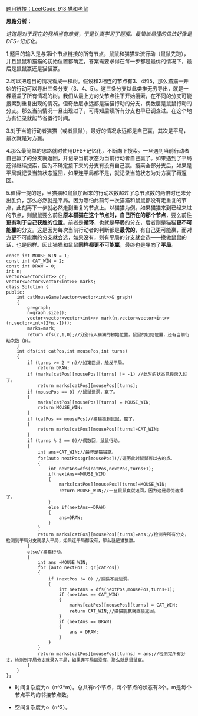 [题目链接：LeetCode_913.猫和老鼠](https://leetcode-cn.com/problems/cat-and-mouse/solution/)

**思路分析：**

_这道题对于现在的我相当有难度，于是认真学习了题解。最简单易懂的做法好像是DFS+记忆化。_

1.题目的输入是与第i个节点链接的所有节点，鼠鼠和猫猫轮流行动（鼠鼠先跑），并且鼠鼠和猫猫的初始位置都确定，答案需要求得在每一步都是最优的情况下，最后是鼠鼠赢还是猫猫赢。

2.可以把题目的情况看成一棵树。假设和2相连的节点有3、4和5，那么猫猫一开始的行动可以导出三条分支（3、4、5）。这三条分支以此类推无穷导出，就是一棵涵盖了所有情况的树。我们从最上方的父节点往下开始搜索，在不同的分支可能搜索到重复出现的情况。但奇数层永远都是猫猫行动的分支，偶数层是鼠鼠行动的分支。那么当前情况一旦出现过了，可得知后续所有分支也早已调查过。在这个地方有记录就能节省运行时间。

3.对于当前行动者猫猫（或者鼠鼠），最好的情况永远都是自己赢，其次是平局，最次就是对方赢。

4.那么最简单的思路就时使用DFS+记忆化，不断向下搜索。一旦遇到当前行动者自己赢了的分支就返回，并记录当前状态为当前行动者自己赢了。如果遇到了平局还得继续搜索，因为不确定接下来的分支有没有自己赢。搜索全部分支后，如果是平局就记录当前状态返回，如果连平局都不是，就记录当前状态为对方赢了再返回。

5.值得一提的是，当猫猫和鼠鼠加起来的行动次数超过了总节点数的两倍时还未分出胜负，那么必然就是平局。因为哪怕此前每一次猫猫和鼠鼠都没有走重复的节点，此刻再下一步就必然走到重复的节点上。以猫猫为例。如果猫猫来到已经来过的节点，则鼠鼠要么前往**原本猫猫在这个节点时，自己所在的那个节点**，要么前往**更有利于自己获胜的位置**。前者是**循环**，也就是**平局**的分支，后者则是猫猫**更不可能赢**的分支。这是因为每次当前行动者的判断都是**最优的**，有自己更可能赢，而对方更不可能赢的分支就会选，如果没有，则有平局的分支就会选——换做鼠鼠的话，也是同样。因此猫猫和鼠鼠**同样都更不可能赢**，最终也是导向了**平局**。

```
const int MOUSE_WIN = 1;
const int CAT_WIN = 2;
const int DRAW = 0;
int n;
vector<vector<int>> gr;
vector<vector<vector<int>>> marks;
class Solution {
public:
    int catMouseGame(vector<vector<int>>& graph) 
    {   
        gr=graph;
        n=graph.size(); 
        vector<vector<vector<int>>> mark(n,vector<vector<int>>(n,vector<int>(2*n,-1)));
        marks=mark;
        return dfs(2,1,0);//分别传入猫猫的初始位置，鼠鼠的初始位置，还有当前行动次数（0）。
    }
    int dfs(int catPos,int mousePos,int turns)
    {
        if (turns >= 2 * n)//如第四点，触发平局。
            return DRAW;
        if (marks[catPos][mousePos][turns] != -1) //此时的状态已经录入过了。
            return marks[catPos][mousePos][turns];
        if (mousePos == 0) //鼠鼠进洞，赢了。
        { 
            marks[catPos][mousePos][turns] = MOUSE_WIN;
            return MOUSE_WIN;
        }  
        if (catPos == mousePos)//猫猫抓到鼠鼠，赢了。
        {
            return marks[catPos][mousePos][turns]=CAT_WIN;
        } 
        if (turns % 2 == 0)//偶数回，鼠鼠行动。
        { 
            int ans=CAT_WIN;//最坏是猫猫赢。
            for(auto nextPos:gr[mousePos])//遍历此时鼠鼠可以去的点。
            {   
                int nextAns=dfs(catPos,nextPos,turns+1);
                if(nextAns==MOUSE_WIN)
                {
                    marks[catPos][mousePos][turns]=MOUSE_WIN; 
                    return MOUSE_WIN;//一旦鼠鼠赢就返回，因为这是最优选择了。
                }
                else if(nextAns==DRAW)
                {
                    ans=DRAW;
                }
            }
            return marks[catPos][mousePos][turns]=ans;//检测完所有分支，检测到平局分支就录入平局，如果连平局都没有，那么就是猫猫赢。
        }
        else//猫猫行动。
        {
            int ans =MOUSE_WIN;
            for (auto nextPos : gr[catPos]) 
            {
                if (nextPos != 0) //猫猫不能进洞。
                {
                    int nextAns = dfs(nextPos,mousePos,turns+1);
                    if (nextAns == CAT_WIN) 
                    {
                        marks[catPos][mousePos][turns] = CAT_WIN;
                        return CAT_WIN;//猫猫能赢就直接返回。
                    }
                    if (nextAns == DRAW) 
                    {
                        ans = DRAW;
                    }
                }
            }
            return marks[catPos][mousePos][turns] = ans;//检测完所有分支，检测到平局分支就录入平局，如果连平局都没有，那么就是鼠鼠赢。
        }
    }
};
```
* 时间复杂度为o（n^3*m）。总共有n个节点，每个节点的状态有3个。m是每个节点平均的邻接节点数。

* 空间复杂度为o（n^3）。

